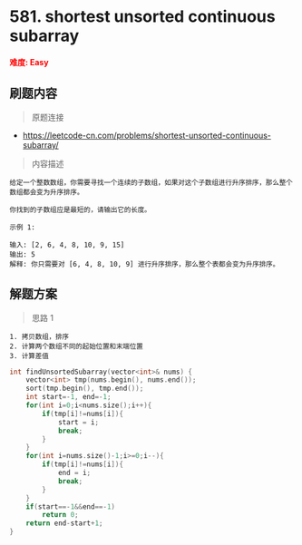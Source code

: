 # 581. shortest unsorted continuous subarray

 **<font color=red>难度: Easy</font>**

 ## 刷题内容
 > 原题连接
* https://leetcode-cn.com/problems/shortest-unsorted-continuous-subarray/
 > 内容描述
 ```
 给定一个整数数组，你需要寻找一个连续的子数组，如果对这个子数组进行升序排序，那么整个数组都会变为升序排序。

你找到的子数组应是最短的，请输出它的长度。

示例 1:

输入: [2, 6, 4, 8, 10, 9, 15]
输出: 5
解释: 你只需要对 [6, 4, 8, 10, 9] 进行升序排序，那么整个表都会变为升序排序。
 ```

## 解题方案
> 思路 1
```
1. 拷贝数组，排序
2. 计算两个数组不同的起始位置和末端位置
3. 计算差值
```

```cpp
int findUnsortedSubarray(vector<int>& nums) {
    vector<int> tmp(nums.begin(), nums.end());
    sort(tmp.begin(), tmp.end());
    int start=-1, end=-1;
    for(int i=0;i<nums.size();i++){
        if(tmp[i]!=nums[i]){
            start = i;
            break;
        }
    }
    for(int i=nums.size()-1;i>=0;i--){
        if(tmp[i]!=nums[i]){
            end = i;
            break;
        }
    }
    if(start==-1&&end==-1)
        return 0;
    return end-start+1;
}
```